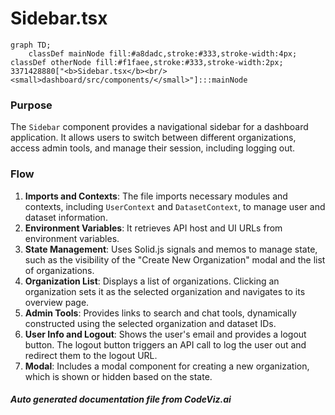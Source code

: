 # Sidebar.tsx

```mermaid
graph TD;
    classDef mainNode fill:#a8dadc,stroke:#333,stroke-width:4px;
classDef otherNode fill:#f1faee,stroke:#333,stroke-width:2px;
3371428880["<b>Sidebar.tsx</b><br/><small>dashboard/src/components/</small>"]:::mainNode

```
### Purpose
The `Sidebar` component provides a navigational sidebar for a dashboard application. It allows users to switch between different organizations, access admin tools, and manage their session, including logging out.

### Flow
1. **Imports and Contexts**: The file imports necessary modules and contexts, including `UserContext` and `DatasetContext`, to manage user and dataset information.
2. **Environment Variables**: It retrieves API host and UI URLs from environment variables.
3. **State Management**: Uses Solid.js signals and memos to manage state, such as the visibility of the "Create New Organization" modal and the list of organizations.
4. **Organization List**: Displays a list of organizations. Clicking an organization sets it as the selected organization and navigates to its overview page.
5. **Admin Tools**: Provides links to search and chat tools, dynamically constructed using the selected organization and dataset IDs.
6. **User Info and Logout**: Shows the user's email and provides a logout button. The logout button triggers an API call to log the user out and redirect them to the logout URL.
7. **Modal**: Includes a modal component for creating a new organization, which is shown or hidden based on the state.


##### Auto generated documentation file from CodeViz.ai
